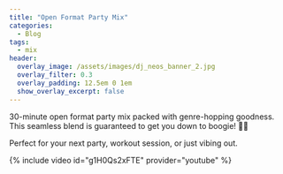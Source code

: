 ```yaml
---
title: "Open Format Party Mix"
categories:
  - Blog
tags:
  - mix
header:
  overlay_image: /assets/images/dj_neos_banner_2.jpg
  overlay_filter: 0.3
  overlay_padding: 12.5em 0 1em
  show_overlay_excerpt: false
---
```


30-minute open format party mix packed with genre-hopping goodness. This seamless blend is guaranteed to get you down to boogie! 🕺💃

Perfect for your next party, workout session, or just vibing out.

{% include video id="g1H0Qs2xFTE" provider="youtube" %}
